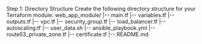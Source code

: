 Step 1: Directory Structure
Create the following directory structure for your Terraform module:
web_app_module/
|-- main.tf
|-- variables.tf
|-- outputs.tf
|-- vpc.tf
|-- security_group.tf
|-- load_balancer.tf
|-- autoscaling.tf
|-- user_data.sh
|-- ansible_playbook.yml
|-- route53_private_zone.tf
|-- certificate.tf
|-- README.md
